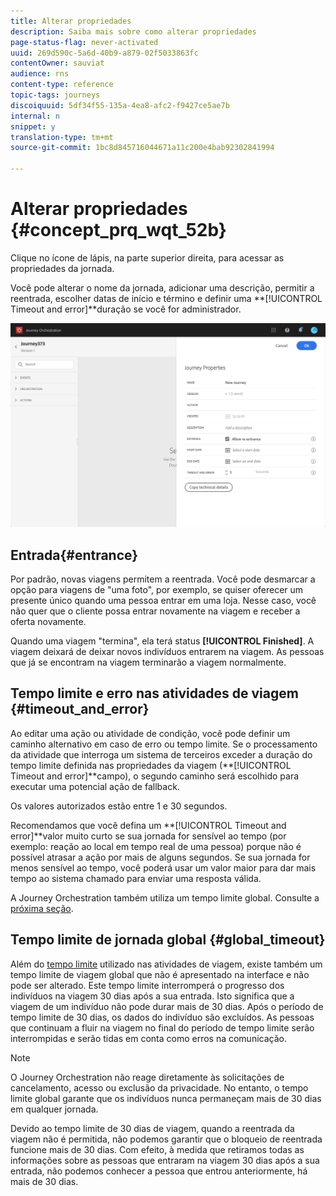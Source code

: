 ```yaml
---
title: Alterar propriedades
description: Saiba mais sobre como alterar propriedades
page-status-flag: never-activated
uuid: 269d590c-5a6d-40b9-a879-02f5033863fc
contentOwner: sauviat
audience: rns
content-type: reference
topic-tags: journeys
discoiquuid: 5df34f55-135a-4ea8-afc2-f9427ce5ae7b
internal: n
snippet: y
translation-type: tm+mt
source-git-commit: 1bc8d845716044671a11c200e4bab92302841994

---
```




# Alterar propriedades {#concept_prq_wqt_52b}

Clique no ícone de lápis, na parte superior direita, para acessar as propriedades da jornada.

Você pode alterar o nome da jornada, adicionar uma descrição, permitir a reentrada, escolher datas de início e término e definir uma **[!UICONTROL Timeout and error]**duração se você for administrador.

![](../assets/journey32.png)

## Entrada{#entrance}

Por padrão, novas viagens permitem a reentrada. Você pode desmarcar a opção para viagens de &quot;uma foto&quot;, por exemplo, se quiser oferecer um presente único quando uma pessoa entrar em uma loja. Nesse caso, você não quer que o cliente possa entrar novamente na viagem e receber a oferta novamente.

Quando uma viagem &quot;termina&quot;, ela terá status **[!UICONTROL Finished]**. A viagem deixará de deixar novos indivíduos entrarem na viagem. As pessoas que já se encontram na viagem terminarão a viagem normalmente.

## Tempo limite e erro nas atividades de viagem {#timeout_and_error}

Ao editar uma ação ou atividade de condição, você pode definir um caminho alternativo em caso de erro ou tempo limite. Se o processamento da atividade que interroga um sistema de terceiros exceder a duração do tempo limite definida nas propriedades da viagem (**[!UICONTROL Timeout and  error]**campo), o segundo caminho será escolhido para executar uma potencial ação de fallback.

Os valores autorizados estão entre 1 e 30 segundos.

Recomendamos que você defina um **[!UICONTROL Timeout and error]**valor muito curto se sua jornada for sensível ao tempo (por exemplo: reação ao local em tempo real de uma pessoa) porque não é possível atrasar a ação por mais de alguns segundos. Se sua jornada for menos sensível ao tempo, você poderá usar um valor maior para dar mais tempo ao sistema chamado para enviar uma resposta válida.

A Journey Orchestration também utiliza um tempo limite global. Consulte a [próxima seção](#global_timeout).

## Tempo limite de jornada global {#global_timeout}

Além do [tempo limite](#timeout_and_error) utilizado nas atividades de viagem, existe também um tempo limite de viagem global que não é apresentado na interface e não pode ser alterado. Este tempo limite interromperá o progresso dos indivíduos na viagem 30 dias após a sua entrada. Isto significa que a viagem de um indivíduo não pode durar mais de 30 dias. Após o período de tempo limite de 30 dias, os dados do indivíduo são excluídos. As pessoas que continuam a fluir na viagem no final do período de tempo limite serão interrompidas e serão tidas em conta como erros na comunicação.

>[!NOTE]
>
>O Journey Orchestration não reage diretamente às solicitações de cancelamento, acesso ou exclusão da privacidade. No entanto, o tempo limite global garante que os indivíduos nunca permaneçam mais de 30 dias em qualquer jornada.

Devido ao tempo limite de 30 dias de viagem, quando a reentrada da viagem não é permitida, não podemos garantir que o bloqueio de reentrada funcione mais de 30 dias. Com efeito, à medida que retiramos todas as informações sobre as pessoas que entraram na viagem 30 dias após a sua entrada, não podemos conhecer a pessoa que entrou anteriormente, há mais de 30 dias.
